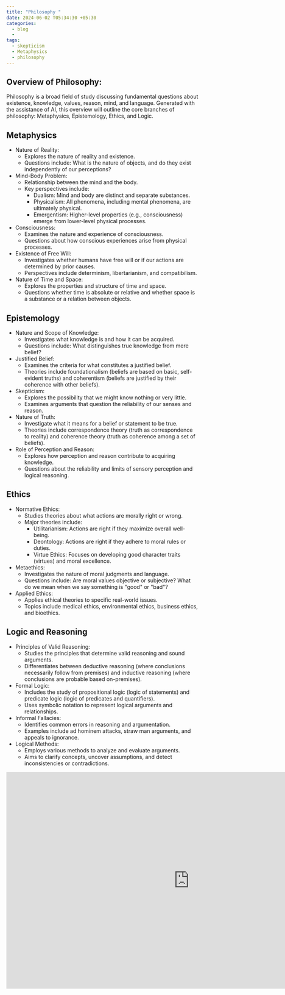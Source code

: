 ```yaml
---
title: "Philosophy "
date: 2024-06-02 T05:34:30 +05:30
categories:
  - blog
  - 
tags:
  - skepticism
  - Metaphysics
  - philosophy
---
```


## Overview of Philosophy:

Philosophy is a broad field of study discussing fundamental questions about existence, knowledge, values, reason, mind, and language. Generated with the assistance of AI, this overview will outline the core branches of philosophy: Metaphysics, Epistemology, Ethics, and Logic.

## Metaphysics
- Nature of Reality:
  - Explores the nature of reality and existence.
  - Questions include: What is the nature of objects, and do they exist independently of our perceptions?
- Mind-Body Problem:
  - Relationship between the mind and the body.
  - Key perspectives include:
    - Dualism: Mind and body are distinct and separate substances.
    - Physicalism: All phenomena, including mental phenomena, are ultimately physical.
    - Emergentism: Higher-level properties (e.g., consciousness) emerge from lower-level physical processes.
- Consciousness:
  - Examines the nature and experience of consciousness.
  - Questions about how conscious experiences arise from physical processes.
- Existence of Free Will:
  - Investigates whether humans have free will or if our actions are determined by prior causes.
  - Perspectives include determinism, libertarianism, and compatibilism.
- Nature of Time and Space:
  - Explores the properties and structure of time and space.
  - Questions whether time is absolute or relative and whether space is a substance or a relation between objects.

## Epistemology
- Nature and Scope of Knowledge:
  - Investigates what knowledge is and how it can be acquired.
  - Questions include: What distinguishes true knowledge from mere belief?
- Justified Belief:
  - Examines the criteria for what constitutes a justified belief.
  - Theories include foundationalism (beliefs are based on basic, self-evident truths) and coherentism (beliefs are justified by their coherence with other beliefs).
- Skepticism:
  - Explores the possibility that we might know nothing or very little.
  - Examines arguments that question the reliability of our senses and reason.
- Nature of Truth:
  - Investigate what it means for a belief or statement to be true.
  - Theories include correspondence theory (truth as correspondence to reality) and coherence theory (truth as coherence among a set of beliefs).
- Role of Perception and Reason:
  - Explores how perception and reason contribute to acquiring knowledge.
  - Questions about the reliability and limits of sensory perception and logical reasoning.

## Ethics
- Normative Ethics:
  - Studies theories about what actions are morally right or wrong.
  - Major theories include:
    - Utilitarianism: Actions are right if they maximize overall well-being.
    - Deontology: Actions are right if they adhere to moral rules or duties.
    - Virtue Ethics: Focuses on developing good character traits (virtues) and moral excellence.
- Metaethics:
  - Investigates the nature of moral judgments and language.
  - Questions include: Are moral values objective or subjective? What do we mean when we say something is "good" or "bad"?
- Applied Ethics:
  - Applies ethical theories to specific real-world issues.
  - Topics include medical ethics, environmental ethics, business ethics, and bioethics.

## Logic and Reasoning
- Principles of Valid Reasoning:
  - Studies the principles that determine valid reasoning and sound arguments.
  - Differentiates between deductive reasoning (where conclusions necessarily follow from premises) and inductive reasoning (where conclusions are probable based on-premises).
- Formal Logic:
  - Includes the study of propositional logic (logic of statements) and predicate logic (logic of predicates and quantifiers).
  - Uses symbolic notation to represent logical arguments and relationships.
- Informal Fallacies:
  - Identifies common errors in reasoning and argumentation.
  - Examples include ad hominem attacks, straw man arguments, and appeals to ignorance.
- Logical Methods:
  - Employs various methods to analyze and evaluate arguments.
  - Aims to clarify concepts, uncover assumptions, and detect inconsistencies or contradictions.
 
<iframe src="https://docs.google.com/presentation/d/e/2PACX-1vRWvUFAA3rsEmgCRSk4vOTxUucEwlWAVtV9QZncTaUFHhCpRaG6-bvYkcnfF-1MsJMLhWdLED0YxRaN/pub?start=false&loop=false&delayms=10000" frameborder="0" width="960" height="569" allowfullscreen="true" mozallowfullscreen="true" webkitallowfullscreen="true"></iframe>

